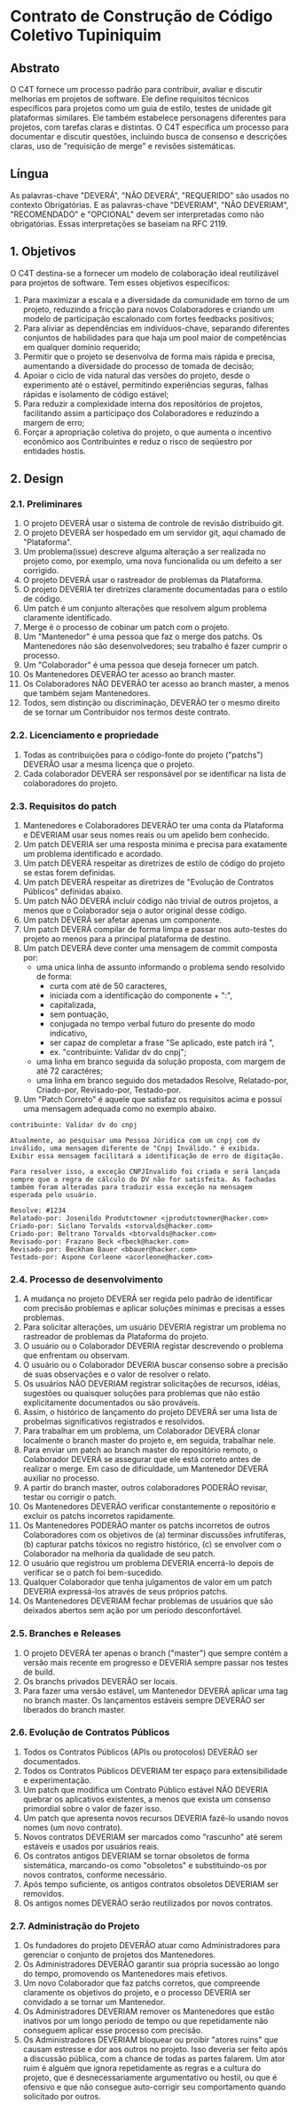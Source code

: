 # Contrato de Construção de Código Coletivo Tupiniquim 

## Abstrato
O C4T fornece um processo padrão para contribuir, avaliar e discutir melhorias em projetos de software. Ele define requisitos técnicos específicos para projetos como um guia de estilo, testes de unidade git plataformas similares. Ele também estabelece personagens diferentes para projetos, com tarefas claras e distintas. O C4T especifica um processo para documentar e discutir questões, incluindo busca de consenso e descrições claras, uso de "requisição de merge" e revisões sistemáticas.

## Língua
As palavras-chave "DEVERÁ", "NÃO DEVERÁ", "REQUERIDO" são usados no contexto Obrigatórias. E as palavras-chave "DEVERIAM", "NÃO DEVERIAM", "RECOMENDADO" e "OPCIONAL" devem ser interpretadas como não obrigatórias. Essas interpretações se baseiam na RFC 2119.

## 1. Objetivos
O C4T destina-se a fornecer um modelo de colaboração ideal reutilizável para projetos de software. Tem esses objetivos específicos:
1. Para maximizar a escala e a diversidade da comunidade em torno de um projeto, reduzindo a fricção para novos Colaboradores e criando um modelo de participação escalonado com fortes feedbacks positivos;
1. Para aliviar as dependências em indivíduos-chave, separando diferentes conjuntos de habilidades para que haja um pool maior de competências em qualquer domínio requerido;
1. Permitir que o projeto se desenvolva de forma mais rápida e precisa, aumentando a diversidade do processo de tomada de decisão;
1. Apoiar o ciclo de vida natural das versões do projeto, desde o experimento até o estável, permitindo experiências seguras, falhas rápidas e isolamento de código estável;
1. Para reduzir a complexidade interna dos repositórios de projetos, facilitando assim a participaço dos Colaboradores e reduzindo a margem de erro;
1. Forçar a apropriação coletiva do projeto, o que aumenta o incentivo econômico aos Contribuintes e reduz o risco de seqüestro por entidades hostis.

## 2. Design
### 2.1. Preliminares
1. O projeto DEVERÁ usar o sistema de controle de revisão distribuído git.
1. O projeto DEVERÁ ser hospedado em um servidor git, aqui chamado de "Plataforma".
1. Um problema(issue) descreve alguma alteração a ser realizada no projeto como, por exemplo, uma nova funcionalida ou um defeito a ser corrigido.
1. O projeto DEVERÁ usar o rastreador de problemas da Plataforma.
1. O projeto DEVERIA ter diretrizes claramente documentadas para o estilo de código.
1. Um patch é um conjunto alterações que resolvem algum problema claramente identificado.
1. Merge é o processo de cobinar um patch com o projeto.
1. Um "Mantenedor" é uma pessoa que faz o merge dos patchs. Os Mantenedores não são desenvolvedores; seu trabalho é fazer cumprir o processo.
1. Um "Colaborador" é uma pessoa que deseja fornecer um patch.
1. Os Mantenedores DEVERÃO ter acesso ao branch master.
1. Os Colaboradores NÃO DEVERÃO ter acesso ao branch master, a menos que também sejam Mantenedores.
1. Todos, sem distinção ou discriminação, DEVERÃO ter o mesmo direito de se tornar um Contribuidor nos termos deste contrato.

### 2.2. Licenciamento e propriedade
1. Todas as contribuições para o código-fonte do projeto ("patchs") DEVERÃO usar a mesma licença que o projeto.
1. Cada colaborador DEVERÁ ser responsável por se identificar na lista de colaboradores do projeto.

### 2.3. Requisitos do patch
1. Mantenedores e Colaboradores DEVERÃO ter uma conta da Plataforma e DEVERIAM usar seus nomes reais ou um apelido bem conhecido.
1. Um patch DEVERIA ser uma resposta mínima e precisa para exatamente um problema identificado e acordado.
1. Um patch DEVERÁ respeitar as diretrizes de estilo de código do projeto se estas forem definidas.
1. Um patch DEVERÁ respeitar as diretrizes de "Evolução de Contratos Públicos" definidas abaixo.
1. Um patch NÃO DEVERÁ incluir código não trivial de outros projetos, a menos que o Colaborador seja o autor original desse código.
1. Um patch DEVERÁ ser afetar apenas um componente.
1. Um patch DEVERÁ compilar de forma limpa e passar nos auto-testes do projeto ao menos para a principal plataforma de destino.
1. Um patch DEVERÁ deve conter uma mensagem de commit composta por:
    - uma unica linha de assunto informando o problema sendo resolvido de forma:
      - curta com até de 50 caracteres,
      - iniciada com a identificação do componente + ":",
      - capitalizada,
      - sem pontuação,
      - conjugada no tempo verbal futuro do presente do modo indicativo,
      - ser capaz de completar a frase "Se aplicado, este patch irá <linha de assunto>",
      - ex. "contribuinte: Validar dv do cnpj";
    - uma linha em branco seguida da solução proposta, com margem de até 72 caractéres;
    - uma linha em branco seguido dos metadados Resolve, Relatado-por, Criado-por, Revisado-por, Testado-por.
1. Um "Patch Correto" é aquele que satisfaz os requisitos acima e possuí uma mensagem adequada como no exemplo abaixo.

```
contribuinte: Validar dv do cnpj
   
Atualmente, ao pesquisar uma Pessoa Júridica com um cnpj com dv 
inválido, uma mensagem diferente de "Cnpj Inválido." é exibida.
Exibir essa mensagem facilitará a identificação de erro de digitação.
  
Para resolver isso, a exceção CNPJInvalido foi criada e será lançada 
sempre que a regra de cálculo do DV não for satisfeita. As fachadas
também foram alteradas para traduzir essa exceção na mensagem 
esperada pelo usuário.
    
Resolve: #1234
Relatado-por: Josenildo Produtctowner <jprodutctowner@hacker.com>
Criado-por: Siclano Torvalds <storvalds@hacker.com>
Criado-por: Beltrano Torvalds <btorvalds@hacker.com>
Revisado-por: Frazano Beck <fbeck@hacker.com>
Revisado-por: Beckham Bauer <bbauer@hacker.com>
Testado-por: Aspone Corleone <acorleone@hacker.com>
```

### 2.4. Processo de desenvolvimento
1. A mudança no projeto DEVERÁ ser regida pelo padrão de identificar com precisão problemas e aplicar soluções mínimas e precisas a esses problemas.
1. Para solicitar alterações, um usuário DEVERIA registrar um problema no rastreador de problemas da Plataforma do projeto.
1. O usuário ou o Colaborador DEVERIA registar descrevendo o problema que enfrentam ou observam.
1. O usuário ou o Colaborador DEVERIA buscar consenso sobre a precisão de suas observações e o valor de resolver o relato.
1. Os usuários NÃO DEVERIAM registrar solicitações de recursos, idéias, sugestões ou quaisquer soluções para problemas que não estão explicitamente documentados ou são prováveis.
1. Assim, o histórico de lançamento do projeto DEVERÁ ser uma lista de probelmas significativos registrados e resolvidos.
1. Para trabalhar em um problema, um Colaborador DEVERÁ clonar localmente o branch master do projeto e, em seguida, trabalhar nele.
1. Para enviar um patch ao branch master do repositório remoto, o Colaborador DEVERÁ se assegurar que ele está correto antes de realizar o merge. Em caso de dificuldade, um Mantenedor DEVERÁ auxiliar no processo.
1. A partir do branch master, outros colaboradores PODERÃO revisar, testar ou corrigir o patch.
1. Os Mantenedores DEVERÃO verificar constantemente o repositório e excluir os patchs incorretos rapidamente.
1. Os Mantenedores PODERÃO manter os patchs incorretos de outros Colaboradores com os objetivos de (a) terminar discussões infrutíferas, (b) capturar patchs tóxicos no registro histórico, (c) se envolver com o Colaborador na melhoria da qualidade de seu patch.
1. O usuário que registrou um problema DEVERIA encerrá-lo depois de verificar se o patch foi bem-sucedido.
1. Qualquer Colaborador que tenha julgamentos de valor em um patch DEVERIA expressá-los através de seus próprios patchs.
1. Os Mantenedores DEVERIAM fechar problemas de usuários que são deixados abertos sem ação por um período desconfortável.

### 2.5. Branches e Releases
1. O projeto DEVERÁ ter apenas o branch ("master") que sempre contém a versão mais recente em progresso e DEVERIA sempre passar nos testes de build.
1. Os branchs privados DEVERÃO ser locais.
1. Para fazer uma versão estável, um Mantenedor DEVERÁ aplicar uma tag no branch master. Os lançamentos estáveis sempre DEVERÃO ser liberados do branch master.

### 2.6. Evolução de Contratos Públicos
1. Todos os Contratos Públicos (APIs ou protocolos) DEVERÃO ser documentados.
1. Todos os Contratos Públicos DEVERIAM ter espaço para extensibilidade e experimentação.
1. Um patch que modifica um Contrato Público estável NÃO DEVERIA quebrar os aplicativos existentes, a menos que exista um consenso primordial sobre o valor de fazer isso.
1. Um patch que apresenta novos recursos DEVERIA fazê-lo usando novos nomes (um novo contrato).
1. Novos contratos DEVERIAM ser marcados como "rascunho" até serem estáveis e usados por usuários reais.
1. Os contratos antigos DEVERIAM se tornar obsoletos de forma sistemática, marcando-os como "obsoletos" e substituindo-os por novos contratos, conforme necessário.
1. Após tempo suficiente, os antigos contratos obsoletos DEVERIAM ser removidos.
1. Os antigos nomes DEVERÃO serão reutilizados por novos contratos.

### 2.7. Administração do Projeto
1. Os fundadores do projeto DEVERÃO atuar como Administradores para gerenciar o conjunto de projetos dos Mantenedores.
1. Os Administradores DEVERÃO garantir sua própria sucessão ao longo do tempo, promovendo os Mantenedores mais efetivos.
1. Um novo Colaborador que faz patchs corretos, que compreende claramente os objetivos do projeto, e o processo DEVERIA ser convidado a se tornar um Mantenedor.
1. Os Administradores DEVERIAM remover os Mantenedores que estão inativos por um longo período de tempo ou que repetidamente não conseguem aplicar esse processo com precisão.
1. Os Administradores DEVERIAM bloquear ou proibir "atores ruins" que causam estresse e dor aos outros no projeto. Isso deveria ser feito após a discussão pública, com a chance de todas as partes falarem. Um ator ruim é alguém que ignora repetidamente as regras e a cultura do projeto, que é desnecessariamente argumentativo ou hostil, ou que é ofensivo e que não consegue auto-corrigir seu comportamento quando solicitado por outros.
